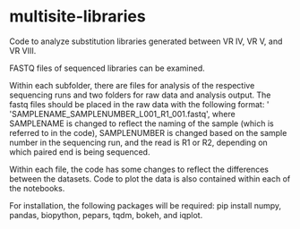 # multisite-libraries
Code to analyze substitution libraries generated between VR IV, VR V, and VR VIII.

FASTQ files of sequenced libraries can be examined.

Within each subfolder, there are files for analysis of the respective sequencing runs and two folders for raw data and analysis output. The fastq files should be placed in the raw data with the following format: '
'SAMPLENAME_SAMPLENUMBER_L001_R1_001.fastq', where SAMPLENAME is changed to reflect the naming of the sample (which is referred to in the code), SAMPLENUMBER is changed based on the sample number in the sequencing run, and the read is R1 or R2, depending on which paired end is being sequenced.

Within each file, the code has some changes to reflect the differences between the datasets. Code to plot the data is also contained within each of the notebooks. 

For installation, the following packages will be required:
pip install numpy, pandas, biopython, pepars, tqdm, bokeh, and iqplot.
